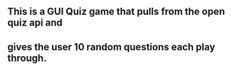 ## This is a GUI Quiz game that pulls from the open quiz api and 
## gives the user 10 random questions each play through.
